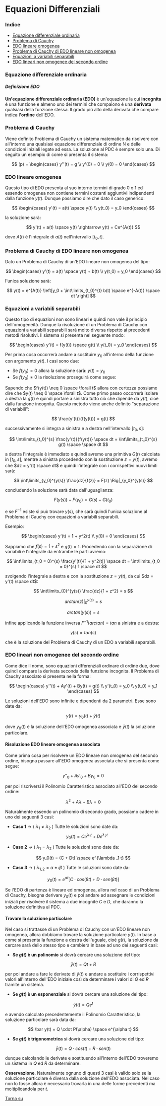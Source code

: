 # Equazioni Differenziali

### Indice

- [Equazione differenziale ordinaria](#Equazione-differenziale-ordinaria)
- [Problema di Cauchy](#Problema-di-Cauchy)
- [EDO lineare omogenea](#Edo-lineare-omogenea)
- [Problema di Cauchy di EDO lineare non omogenea](#Problema-di-Cauchy-di-EDO-lineare-non-omogenea)
- [Equazioni a variabili separabili](#Equazioni-a-variabili-separabili)
- [EDO lineari non omogenee del secondo ordine](#EDO-lineari-non-omogenee-del-secondo-ordine)

### Equazione differenziale ordinaria

##### Definizione EDO

**Un'equazione differenziale ordinaria (EDO)** è un'equazione la cui **incognita** è una funzione e almeno uno dei termini che compaiono è una **derivata** qualsiasi della funzione stessa.
Il grado più alto della derivata che compare indica **l'ordine** dell'EDO.

### Problema di Cauchy

Viene definito Problema di Cauchy un sistema matematico da risolvere con all'interno una qualsiasi equazione differenziale di ordine N e delle condizioni iniziali legate ad essa. La soluzione al PDC è sempre solo una. Di seguito un esempio di come si presenta il sistema:

$$
(p) = \begin{cases}
y''(t) = g \\
y'(0) = 0 \\
y(0) = 0
\end{cases}
$$

### EDO lineare omogenea

Questo tipo di EDO presenta al suo interno termini di grado 0 o 1 ed essendo omogenea non contiene termini costanti aggiuntivi indipendenti dalla funzione $y(t)$. Dunque possiamo dire che dato il caso generico:

$$
\begin{cases}
y'(t) = a(t) \space y(t) \\
y(t_0) = y_0
\end{cases}
$$

la soluzione sarà:

$$
y'(t) = a(t) \space y(t) \rightarrow y(t) = Ce^{A(t)}
$$

dove $A(t)$ è l'integrale di $a(t)$ nell'intervallo $[t_0, t]$.

### Problema di Cauchy di EDO lineare non omogenea

Dato un Problema di Cauchy di un'EDO lineare non omogenea del tipo:

$$
\begin{cases}
y'(t) = a(t) \space y(t) + b(t) \\
y(t_0) = y_0
\end{cases}
$$

l'unica soluzione sarà:

$$
y(t) = e^{A(t)} \left[y_0 + \int\limits_{t_0}^{t} b(t) \space e^{-A(t)} \space dt \right]
$$

### Equazioni a variabili separabili

Questo tipo di equazioni non sono lineari e quindi non vale il principio dell'omogeneità. Dunque la risoluzione di un Problema di Cauchy con equazioni a variabili separabili sarà molto diversa rispetto ai precedenti metodi risolutivi. Il sistema si presenta nel seguente modo:

$$
\begin{cases}
y'(t) = f(y(t)) \space g(t) \\
y(t_0) = y_0
\end{cases}
$$

Per prima cosa occorrerà andare a sostituire $y_0$ all'interno della funzione con argomento $y(t)$. I casi sono due:

- Se $f(y_0) = 0$ allora la soluzione sarà: $y(t) = y_0$
- Se $f(y_0) \neq 0$ la risoluzione proseguirà come segue:

Sapendo che $f(y(t)) \neq 0 \space \forall t$ allora con certezza possiamo dire che $y(t) \neq 0 \space \forall t$.
Come primo passo occorrerà isolare a destra la $g(t)$ e quindi portare a sinistra tutto ciò che dipende da $y(t)$, cioè dalla funzione incognita.
Questo metodo viene anche definito "separazione di variabili":

$$
\frac{y'(t)}{f(y(t))} = g(t)
$$

successivamente si integra a sinistra e a destra nell'intervallo $[t_0, s]$:

$$
\int\limits_{t_0}^{s} \frac{y'(t)}{f(y(t))} \space dt = 
\int\limits_{t_0}^{s} g(t) \space \space dt
$$

a destra l'integrale è immediato e quindi avremo una primitiva $G(t)$ calcolata in $[t_0, s]$, mentre a sinistra procedendo con la sostituzione $z = y(t)$, avremo che $dz = y'(t) \space dt$ e quindi l'integrale con i corrispettivi nuovi limiti sarà:

$$
\int\limits_{y_0}^{y(s)} \frac{dz}{f(z)} = F(z) \Big|_{y_0}^{y(s)}
$$

concludendo la soluzione sarà data dall'uguaglianza:

$$
F(y(s)) - F(y_0) = G(s) - G(t_0)
$$

e se $F^{-1}$ esiste si può trovare $y(s)$, che sarà quindi l'unica soluzione al Problema di Cauchy con equazioni a variabili separabili.

Esempio:

$$
\begin{cases}
y'(t) = 1 + y^2(t) \\
y(0) = 0
\end{cases}
$$

Sappiamo che $f(s) = 1 + s^2$ e $g(t) = 1$. Procedendo con la separazione di variabili e l'integrale da entrambe le parti avremo:

$$
\int\limits_{t_0 = 0}^{s} \frac{y'(t)}{1 + y^2(t)}  \space dt =
\int\limits_{t_0 = 0}^{s} 1 \space dt
$$

svolgendo l'integrale a destra e con la sostituzione $z = y(t)$, da cui $dz = y'(t) \space dt$:

$$
\int\limits_{0}^{y(s)} \frac{dz}{1 + z^2} = s
$$

$$
 arctan(z) \Big|_{0}^{y(s)} = s
$$

$$
arctan(y(s)) = s
$$

infine applicando la funzione inversa $F^{-1} (arctan) = tan$ a sinistra e a destra:

$$
y(s) = tan(s)
$$

che è la soluzione del Problema di Cauchy di un EDO a variabili separabili.

### EDO lineari non omogenee del secondo ordine

Come dice il nome, sono equazioni dfferenziali ordinare di ordine due, dove quindi compare la derivata seconda della funzione incognita. Il Problema di Cauchy associato si presenta nella forma:

$$
\begin{cases}
y''(t) + Ay'(t) + By(t) = g(t) \\
y'(t_0) = y_0 \\
y(t_0) = y_1
\end{cases}
$$

Le soluzioni dell'EDO sono infinite e dipendenti da 2 parametri. Esse sono date da:

$$
y(t) = y_0(t) + \bar y(t)
$$

dove $y_0(t)$ è la soluzione dell'EDO omogenea associata e $\bar y(t)$ la soluzione particolare.

#### Risoluzione EDO lineare omogenea associata

Come prima cosa per risolvere un'EDO lineare non omogenea del secondo ordine, bisogna passare all'EDO omogenea associata che si presenta come segue:

$$
y''_0 + Ay'_0 + By_0 = 0
$$

per poi riscriversi il Polinomio Caratteristico associato all'EDO del secondo ordine:

$$
\lambda ^2 + A \lambda + B \lambda = 0
$$

Naturalmente essendo un polinomio di secondo grado, possiamo cadere in uno dei seguenti 3 casi:

- **Caso 1** → ( $\lambda _1 \neq \lambda _2$ ) Tutte le soluzioni sono date da:
$$
y_0(t) = Ce^{\lambda _1 t} + De^{\lambda _2 t}
$$

- **Caso 2** → ( $\lambda _1 = \lambda _2$ ) Tutte le soluzioni sono date da:

$$
y_0(t) = (C + Dt) \space e^{\lambda _1 t}
$$
 
- **Caso 3** →  ( $\lambda _{1,2} = \alpha \pm i \beta$ ) Tutte le soluzioni  sono date da:

$$
y_0(t) = e^{\alpha t} \left[ C \cdot cos(\beta t) + D \cdot sen(\beta t)\right]
$$

Se l'EDO di partenza è lineare ed omogenea, allora nel caso di un Problema di Cauchy, bisogna derivare $y_0(t)$ e poi andare ad assegnare le condizioni iniziali per risolvere il sistema a due incognite $C$ e $D$, che daranno la soluzione definitiva al PDC.

#### Trovare la soluzione particolare

Nel caso si trattasse di un Problema di Cauchy con un'EDO lineare non omogenea, allora dobbiamo trovare la soluzione particolare $\bar y(t)$. In base a come si presenta la funzione a destra dell'uguale, cioè $g(t)$, la soluzione da cercare sarà dello stesso tipo e cambierà in base ad uno dei seguenti casi:

- **Se $g(t)$ è un polinomio** si dovrà cercare una soluzione del tipo:

$$
\bar y(t) = Qt + R
$$

per poi andare a fare le derivate di $\bar y(t)$ e andare a sostituire i corrispettivi valori all'interno dell'EDO iniziale così da determinare i valori di $Q$ ed $R$ tramite un sistema.

- **Se $g(t)$ è un esponenziale** si dovrà cercare una soluzione del tipo:

$$
\bar y(t) = Qe^{t}
$$

e avendo calcolato precedentemente il Polinomio Caratteristico, la soluzione particolare sarà data da:

$$
\bar y(t) = Q \cdot P(\alpha) \space e^{\alpha  t}
$$

- **Se $g(t)$ è trigonometrica** si dovrà cercare una soluzione del tipo:

$$
\bar y(t) = Q \cdot cos(t) + R \cdot sen(t)
$$

dunque calcolando le derivate e sostituendo all'interno dell'EDO troveremo un sistema in $Q$ ed $R$ da determinare.

**Osservazione**. Naturalmente ognuno di questi 3 casi è valido solo se la soluzione particolare è diversa dalla soluzione dell'EDO associata. Nel caso non lo fosse allora è necessario trovarla in una delle forme precedenti ma moltiplicandola per $t$.

[Torna su](#Indice)

